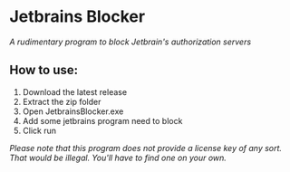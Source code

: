 # Jetbrains Blocker
*A rudimentary program to block Jetbrain's authorization servers*

## How to use:
1. Download the latest release 
2. Extract the zip folder
3. Open JetbrainsBlocker.exe
4. Add some jetbrains program need to block
5. Click run

*Please note that this program does not provide a license key of any sort. That would be illegal. You'll have to find one on your own.*
